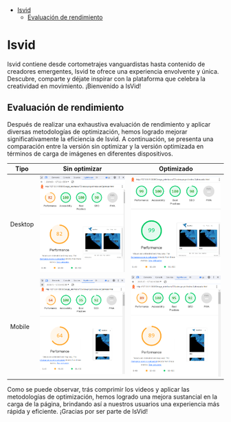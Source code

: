 
- [Isvid](#isvid)
  - [Evaluación de rendimiento](#evaluación-de-rendimiento)

# Isvid
<p>Isvid contiene desde cortometrajes vanguardistas hasta contenido de creadores emergentes, Isvid te ofrece una experiencia envolvente y única. Descubre, comparte y déjate inspirar con la plataforma que celebra la creatividad en movimiento. ¡Bienvenido a IsVid!</p>

## Evaluación de rendimiento
<p>Después de realizar una exhaustiva evaluación de rendimiento y aplicar diversas metodologías de optimización, hemos logrado mejorar significativamente la eficiencia de Isvid. A continuación, se presenta una comparación entre la versión sin optimizar y la versión optimizada en términos de carga de imágenes en diferentes dispositivos.</p>

| Tipo           | Sin optimizar | Optimizado |
| -------------- | -------------- | -----------|
| Desktop        | ![Sin optimizar Desktop](./img/sin-optimizar%20desktop.png) | ![Optimizado Desktop](./img/optimizado%20desktop.png) |
| Mobile         | ![Sin optimizar Mobile](./img/sin-optimizar%20mobile.png)   | ![Optimizado Mobile](./img/optimizado%20mobile.png)  |

<p>Como se puede observar, trás comprimir los videos y aplicar las metodologías de optimización, hemos logrado una mejora sustancial en la carga de la página, brindando así a nuestros usuarios una experiencia más rápida y eficiente. ¡Gracias por ser parte de IsVid!</p>



